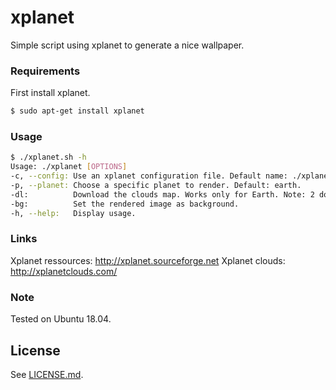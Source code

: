# xplanet

Simple script using xplanet to generate a nice wallpaper.

### Requirements

First install xplanet.

```sh
$ sudo apt-get install xplanet
```

### Usage

```sh
$ ./xplanet.sh -h
Usage: ./xplanet [OPTIONS]
-c, --config: Use an xplanet configuration file. Default name: ./xplanet.config.
-p, --planet: Choose a specific planet to render. Default: earth.
-dl:          Download the clouds map. Works only for Earth. Note: 2 downloads per day per IP address.
-bg:          Set the rendered image as background.
-h, --help:   Display usage.
```

### Links

Xplanet ressources: http://xplanet.sourceforge.net
Xplanet clouds: http://xplanetclouds.com/

### Note

Tested on Ubuntu 18.04.


## License

See [LICENSE.md](./LICENSE.md).
